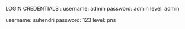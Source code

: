 LOGIN CREDENTIALS : 
username: admin
password: admin
level: admin

username: suhendri
password: 123
level: pns
